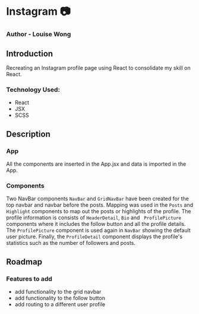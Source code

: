 # Instagram :camera:

### Author - Louise Wong

## Introduction

Recreating an Instagram profile page using React to consolidate my skill on React.

### Technology Used:

- React
- JSX
- SCSS

## Description

### App

All the components are inserted in the App.jsx and data is imported in the App.

### Components

Two NavBar components `NavBar` and `GridNavBar` have been created for the top navbar and navbar before the posts.
Mapping was used in the `Posts` and `Highlight` components to map out the posts or highlights of the profile.
The profile information is consists of `HeaderDetail`, `Bio` and ` ProfilePicture` components where it includes the follow button and all the profile details. The `ProfilePicture` component is used again in `NavBar` showing the default user picture.
Finally, the `ProfileDetail` component displays the profile's statistics such as the number of followers and posts.

## Roadmap

### Features to add

- add functionality to the grid navbar
- add functionality to the follow button
- add routing to a different user profile
